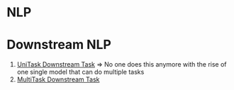 # NLP


# Downstream NLP
1. [UniTask Downstream Task](https://github.com/khetansarvesh/NLP/tree/main/unitask_downstream_nlp) => No one does this anymore with the rise of one single model that can do multiple tasks
2. [MultiTask Downstream Task]()
